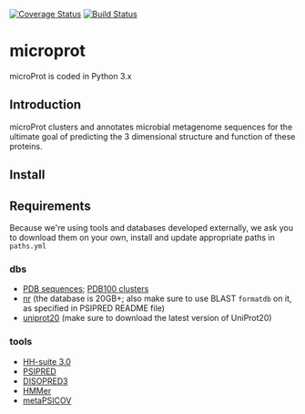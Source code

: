 [![Coverage Status](https://coveralls.io/repos/github/biocore/microprot/badge.svg?branch=master)](https://coveralls.io/github/biocore/microprot?branch=master)
[![Build Status](https://travis-ci.org/biocore/microprot.svg?branch=master)](https://travis-ci.org/biocore/microprot)

# microprot
microProt is coded in Python 3.x

## Introduction
microProt clusters and annotates microbial metagenome sequences for the ultimate goal of predicting the 3 dimensional structure and function of these proteins.

## Install

## Requirements
Because we're using tools and databases developed externally, we ask you to download them on your own, install and update appropriate paths in `paths.yml`  

### dbs
* [PDB sequences](ftp://ftp.wwpdb.org/pub/pdb/derived_data/pdb_seqres.txt.gz); [PDB100 clusters](ftp://resources.rcsb.org/sequence/clusters/)
* [nr](ftp://ftp.ncbi.nih.gov/blast/db/FASTA/nr.gz) (the database is 20GB+; also make sure to use BLAST `formatdb` on it, as specified in PSIPRED README file)
* [uniprot20](http://wwwuser.gwdg.de/~compbiol/data/hhsuite/databases/hhsuite_dbs/) (make sure to download the latest version of UniProt20)

### tools
* [HH-suite 3.0](https://github.com/soedinglab/hh-suite)
* [PSIPRED](http://bioinfadmin.cs.ucl.ac.uk/downloads/psipred/)
* [DISOPRED3](http://bioinfadmin.cs.ucl.ac.uk/downloads/DISOPRED/)
* [HMMer](http://hmmer.org/download.html)
* [metaPSICOV](http://bioinfadmin.cs.ucl.ac.uk/downloads/MetaPSICOV/)
